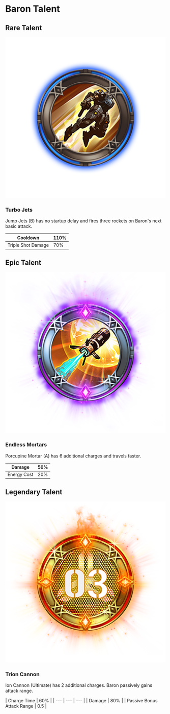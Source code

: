 # Baron Talent

## Rare Talent

![](../../.gitbook/assets/baron_rare.png)

### Turbo Jets

Jump Jets \(B\) has no startup delay and fires three rockets on Baron's next basic attack.

| Cooldown | 110% |
| --- | --- |
| Triple Shot Damage | 70% |

## Epic Talent

![](../../.gitbook/assets/baron_epic.png)

### Endless Mortars

Porcupine Mortar \(A\) has 6 additional charges and travels faster.

| Damage | 50% |
| --- | --- |
| Energy Cost | 20% |

## Legendary Talent

![](../../.gitbook/assets/baron_legendary.png)

### Trion Cannon

Ion Cannon \(Ultimate\) has 2 additional charges. Baron passively gains attack range.

| Charge Time | 60% |
| --- | --- | --- |
| Damage | 80% |
| Passive Bonus Attack Range | 0.5 |



